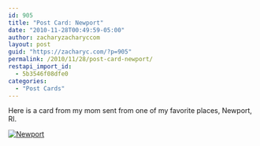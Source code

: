 ```yaml
---
id: 905
title: "Post Card: Newport"
date: "2010-11-28T00:49:59-05:00"
author: zacharyzacharyccom
layout: post
guid: "https://zacharyc.com/?p=905"
permalink: /2010/11/28/post-card-newport/
restapi_import_id:
  - 5b3546f08dfe0
categories:
  - "Post Cards"
---
```


Here is a card from my mom sent from one of my favorite places, Newport, RI.

[![](/assets/img/2010/11/Newport-web.jpg?resize=500%2C352&ssl=1 "Newport")](/assets/img/2010/11/newport-web.jpg?ssl=1)

